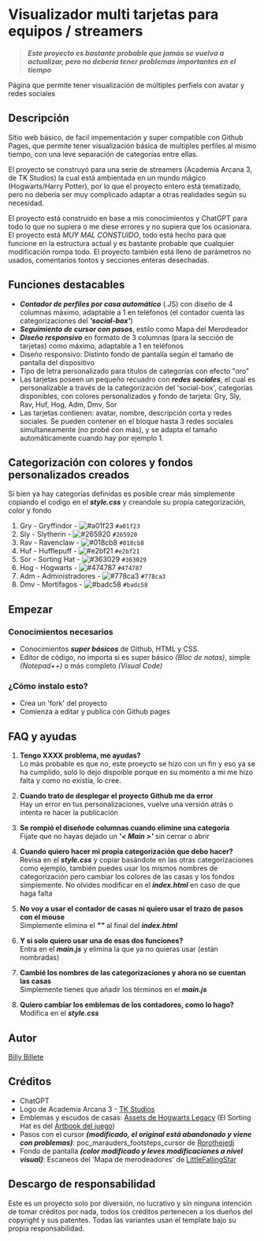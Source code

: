 # Visualizador multi tarjetas para equipos / streamers

>***Este proyecto es bastante probable que jamás se vuelva a actualizar, pero no debería tener problemas importantes en el tiempo***

Página que permite tener visualización de múltiples perfiels con avatar y redes sociales

## Descripción

Sitio web básico, de facil impementación y super compatible con Github Pages, que permite tener visualización básica de multiples perfiles al mismo tiempo, con una leve separación de categorías entre ellas.

El proyecto se construyó para una serie de streamers (Academia Arcana 3, de TK Studios) la cual está ambientada en un mundo mágico (Hogwarts/Harry Potter), por lo que el proyecto entero está tematizado, pero no debería ser muy complicado adaptar a otras realidades según su necesidad.

El proyecto está construido en base a mis conocimientos y ChatGPT para todo lo que no supiera o me diese errores y no supiera que los ocasionara. El proyecto está *MUY MAL CONSTUIDO*, todo está hecho para que funcione en la estructura actual y es bastante probable que cualquier modificación rompa todo. El proyecto también está lleno de parámetros no usados, comentarios tontos y secciones enteras desechadas.

## Funciones destacables 

* ***Contador de perfiles por casa automático*** (.JS) con diseño de 4 columnas máximo, adaptable a 1 en teléfonos (el contador cuenta las categorizaciones del ***'social-box'***)
* ***Seguimiento de cursor con pasos***, estilo como Mapa del Merodeador
* ***Diseño responsivo*** en formato de 3 columnas (para la sección de tarjetas) como máximo, adaptable a 1 en teléfonos
* Diseño responsivo: Distinto fondo de pantalla según el tamaño de pantalla del dispositivo
* Tipo de letra personalizado para títulos de categorías con efecto "oro"
* Las tarjetas poseen un pequeño recuadro con ***redes sociales***, el cual es personalizable a través de la categorización del 'social-box', categorías disponibles, con colores personalizados y fondo de tarjeta: Gry, Sly, Rav, Huf, Hog, Adm, Dmv, Sor  
* Las tarjetas contienen: avatar, nombre, descripción corta y redes sociales. Se pueden contener en el bloque hasta 3 redes sociales simultaneamente (no probé con más), y se adapta el tamaño automáticamente cuando hay por ejemplo 1.


## Categorización con colores y fondos personalizados creados

Si bien ya hay categorías definidas es posible crear más simplemente copiando el codigo en el ***style.css*** y creandole su propia categorización, color y fondo

1. Gry - Gryffindor - ![#a01f23](https://placehold.co/15x15/a01f23/a01f23.png) `#a01f23`
2. Sly - Slytherin - ![#265920](https://placehold.co/15x15/265920/265920.png) `#265920`
3. Rav - Ravenclaw - ![#018cb8](https://placehold.co/15x15/018cb8/018cb8.png) `#018cb8`
4. Huf - Hufflepuff - ![#e2bf21](https://placehold.co/15x15/e2bf21/e2bf21.png) `#e2bf21`
5. Sor - Sorting Hat - ![#363029](https://placehold.co/15x15/363029/363029.png) `#363029`
6. Hog - Hogwarts - ![#474787](https://placehold.co/15x15/474787/474787.png) `#474787`
7. Adm - Administradores - ![#778ca3](https://placehold.co/15x15/778ca3/778ca3.png) `#778ca3`
8. Dmv - Mortífagos - ![#badc58](https://placehold.co/15x15/badc58/badc58.png) `#badc58`

## Empezar

### Conocimientos necesarios

* Conocimientos ***super básicos*** de Github, HTML y CSS.
* Editor de código, no importa si es super básico *(Bloc de notas)*, simple *(Notepad++)* o más completo *(Visual Code)*

### ¿Cómo instalo esto?

* Crea un 'fork' del proyecto
* Comienza a editar y publica con Github pages

## FAQ y ayudas

1. **Tengo XXXX problema, me ayudas?**  
Lo más probable es que no, este proeycto se hizo con un fin y eso ya se ha cumplido, solo lo dejo dispoible porque en su momento a mi me hizo falta y como no existía, lo cree.

2. **Cuando trato de desplegar el proyecto Github me da error**  
Hay un error en tus personalizaciones, vuelve una versión atrás o intenta re hacer la publicación

3. **Se rompió el diseñode columnas cuando elimine una categoría**  
Fijate que no hayas dejado un ***'< Main >'*** sin cerrar o abrir

4. **Cuando quiero hacer mi propia categorización que debo hacer?**  
Revisa en el ***style.css*** y copiar basándote en las otras categorizaciones como ejemplo, también puedes usar los mismos nombres de categorización pero cambiar los colores de las casas y los fondos simplemente. No olvides modificar en el ***index.html*** en caso de que haga falta

5. **No voy a usar el contador de casas ni quiero usar el trazo de pasos con el mouse**  
Simplemente elimina el ***"<script src="./main.js"></script>"*** al final del ***index.html***

6. **Y si solo quiero usar una de esas dos funciones?**  
Entra en el ***main.js*** y elimina la que ya no quieras usar (están nombradas)

7. **Cambié los nombres de las categorizaciones y ahora no se cuentan las casas**  
Simplemente tienes que añadir los términos en el ***main.js***

8. **Quiero cambiar los emblemas de los contadores, como lo hago?**  
Modifica en el ***style.css***

## Autor

[Billy Billete](https://billy.kuumedia.com.es/)

## Créditos

* ChatGPT
* Logo de Academia Arcana 3 - [TK Studios](https://x.com/StudiosTK_)
* Emblemas y escudos de casas: [Assets de Hogwarts Legacy](https://support.curseforge.com/en/support/solutions/articles/9000259715-hogwarts-legacy-creators-customizations-assets) (El Sorting Hat es del [Artbook del juego](https://www.harrypotter.com/es/news/exploring-the-art-and-making-of-hogwarts-legacy))
* Pasos con el cursor ***(modificado, el original está abandonado y viene con problemas)***: poc_marauders_footsteps_cursor de [Rorothejedi](https://github.com/Rorothejedi/poc_marauders_footsteps_cursor)
* Fondo de pantalla ***(color modificado y leves modificaciones a nivel visual)***: Escaneos del 'Mapa de merodeadores' de [LittleFallingStar](https://www.deviantart.com/littlefallingstar/art/The-Marauders-Map-389921556)

## Descargo de responsabilidad

Este es un proyecto solo por diversión, no lucrativo y sin ninguna intención de tomar créditos por nada, todos los créditos pertenecen a los dueños del copyright y sus patentes. Todas las variantes usan el template bajo su propia responsabilidad.